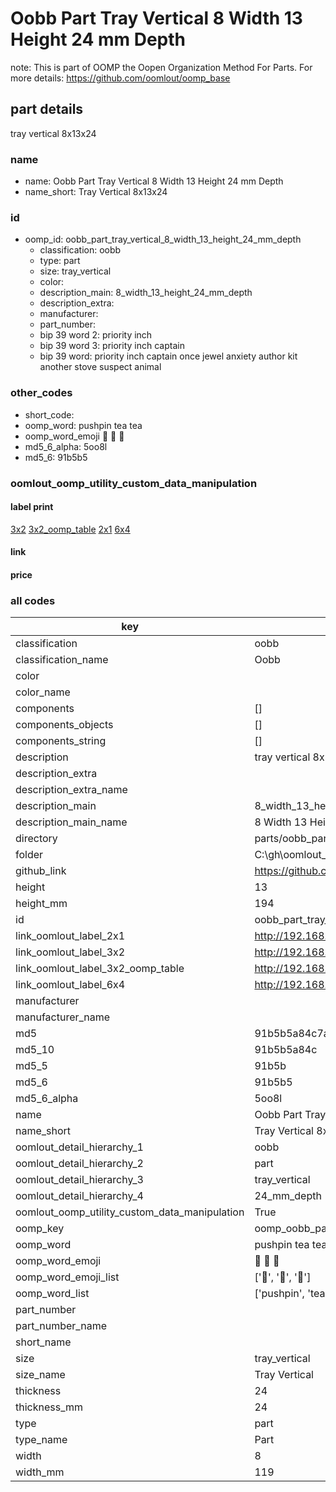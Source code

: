 # Oobb Part Tray Vertical 8 Width 13 Height 24 mm Depth  

note: This is part of OOMP the Oopen Organization Method For Parts. For more details: https://github.com/oomlout/oomp_base

##  part details
  



tray vertical 8x13x24



### name
* name: Oobb Part Tray Vertical 8 Width 13 Height 24 mm Depth
* name_short: Tray Vertical 8x13x24 
### id
* oomp_id: oobb_part_tray_vertical_8_width_13_height_24_mm_depth
  * classification: oobb
  * type: part
  * size: tray_vertical
  * color: 
  * description_main: 8_width_13_height_24_mm_depth
  * description_extra: 
  * manufacturer: 
  * part_number: 
  * bip 39 word 2: priority inch
  * bip 39 word 3: priority inch captain
  * bip 39 word: priority inch captain once jewel anxiety author kit another stove suspect animal

### other_codes
* short_code: 
* oomp_word: pushpin tea tea
* oomp_word_emoji :pushpin: :tea: :tea:
* md5_6_alpha: 5oo8l
* md5_6: 91b5b5






### oomlout_oomp_utility_custom_data_manipulation
#### label print
[3x2](http://192.168.1.245:1112/?label=oomp%205oo8l)
[3x2_oomp_table](http://192.168.1.108:1112/?label=oomp%205oo8l)
[2x1](http://192.168.1.242:1112/?label=oomp%205oo8l)
[6x4](http://192.168.1.55:1112/?label=oomp%205oo8l)    

#### link

                              

#### price







### all codes 
| key | value |  
| --- | --- |  
| classification | oobb |  
| classification_name | Oobb |  
| color |  |  
| color_name |  |  
| components | [] |  
| components_objects | [] |  
| components_string | [] |  
| description | tray vertical 8x13x24 |  
| description_extra |  |  
| description_extra_name |  |  
| description_main | 8_width_13_height_24_mm_depth |  
| description_main_name | 8 Width 13 Height 24 mm Depth |  
| directory | parts/oobb_part_tray_vertical_8_width_13_height_24_mm_depth |  
| folder | C:\gh\oomlout_oobb_version_4_generated_parts\parts\oobb_part_tray_vertical_8_width_13_height_24_mm_depth |  
| github_link | https://github.com/oomlout/oomlout_oomp_part_src/tree/main/parts/oobb_part_tray_vertical_8_width_13_height_24_mm_depth |  
| height | 13 |  
| height_mm | 194 |  
| id | oobb_part_tray_vertical_8_width_13_height_24_mm_depth |  
| link_oomlout_label_2x1 | http://192.168.1.242:1112/?label=oomp%205oo8l |  
| link_oomlout_label_3x2 | http://192.168.1.245:1112/?label=oomp%205oo8l |  
| link_oomlout_label_3x2_oomp_table | http://192.168.1.108:1112/?label=oomp%205oo8l |  
| link_oomlout_label_6x4 | http://192.168.1.55:1112/?label=oomp%205oo8l |  
| manufacturer |  |  
| manufacturer_name |  |  
| md5 | 91b5b5a84c7ae1ec283bf9a8445c9557 |  
| md5_10 | 91b5b5a84c |  
| md5_5 | 91b5b |  
| md5_6 | 91b5b5 |  
| md5_6_alpha | 5oo8l |  
| name | Oobb Part Tray Vertical 8 Width 13 Height 24 mm Depth |  
| name_short | Tray Vertical 8x13x24  |  
| oomlout_detail_hierarchy_1 | oobb |  
| oomlout_detail_hierarchy_2 | part |  
| oomlout_detail_hierarchy_3 | tray_vertical |  
| oomlout_detail_hierarchy_4 | 24_mm_depth |  
| oomlout_oomp_utility_custom_data_manipulation | True |  
| oomp_key | oomp_oobb_part_tray_vertical_8_width_13_height_24_mm_depth |  
| oomp_word | pushpin tea tea |  
| oomp_word_emoji | :pushpin: :tea: :tea: |  
| oomp_word_emoji_list | [':pushpin:', ':tea:', ':tea:'] |  
| oomp_word_list | ['pushpin', 'tea', 'tea'] |  
| part_number |  |  
| part_number_name |  |  
| short_name |  |  
| size | tray_vertical |  
| size_name | Tray Vertical |  
| thickness | 24 |  
| thickness_mm | 24 |  
| type | part |  
| type_name | Part |  
| width | 8 |  
| width_mm | 119 |  
